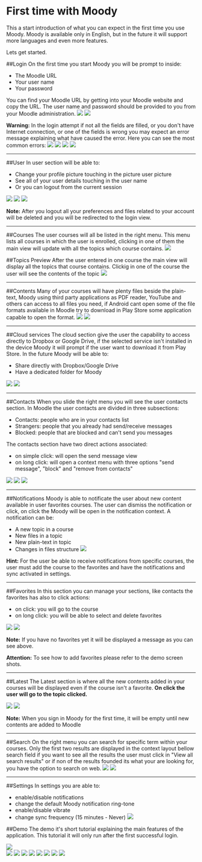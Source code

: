 First time with Moody
=======

This a start introduction of what you can expect in the first time you use Moody.
Moody is available only in English, but in the future it will support more languages and even more features.

Lets get started.

##Login
On the first time you start Moody you will be prompt to inside:

- The Moodle URL
- Your user name
- Your password

You can find your Moodle URL by getting into your Moodle website and copy the URL.
The user name and password should be provided to you from your Moodle administration.
![](http://i.imgur.com/NZhS3me.png)
![](http://i.imgur.com/eYDosMZ.png)

**Warning:** In the login attempt if not all the fields are filled, or you don't have Internet connection, or one of the fields is wrong you may expect an error message explaining what have caused the error.
Here you can see the most common errors:
![](http://i.imgur.com/v4yYbKp.png)
![](http://i.imgur.com/UlJC1Ta.png)
![](http://i.imgur.com/gD6G3Px.png)
![](http://i.imgur.com/lVxHdfH.png)


----------

##User
In user section will be able to:

* Change your profile picture touching in the picture user picture
* See all of your user details touching in the user name
* Or you can logout from the current session

![](http://i.imgur.com/P5JB4Kt.png)
![](http://i.imgur.com/nSQPUcA.png)
![](http://i.imgur.com/bu8ITLl.png)

**Note:** After you logout all your preferences and files related to your account will be deleted and you will be redirected to the login view.

----------


##Courses
The user courses will all be listed in the right menu.
This menu lists all courses in which the user is enrolled, clicking in one of them the main view will update with all the topics which course contains.
![](http://i.imgur.com/9hTVJ6c.png) 


##Topics Preview
After the user entered in one course the main view will display all the topics that course contains.
Clickig in one of the course the user will see the contents of the topic
![](http://i.imgur.com/OXFXbhm.png)

----------


##Contents
Many of your courses will have plenty files beside the plain-text, Moody using third party applications as PDF reader, YouTube and others can access to all files you need, if Android cant open some of the file formats available in Moodle try to download in Play Store some application capable to open the format. 
![](http://i.imgur.com/YwdmYZe.png)
![](http://i.imgur.com/gH9ZaLu.png)


----------


##Cloud services
The cloud section give the user the capability to access directly to Dropbox or Google Drive, if the selected service isn't installed in the device Moody it will prompt if the user want to download it from Play Store.
In the future Moody will be able to:

* Share directly with Dropbox/Google Drive
* Have a dedicated folder for Moody

![](http://i.imgur.com/5DmBKZK.png)
![](http://i.imgur.com/8mVHTJW.png)


----------


##Contacts
When you slide the right menu you will see the user contacts section.
In Moodle the user contacts are divided in three subsections:

- Contacts: people who are in your contacts list
- Strangers: people that you already had send/receive messages
- Blocked: people that are blocked and can't send you messages

The contacts section have two direct actions associated:

- on simple click: will open the send message view
- on long click: will open a context menu with three options "send message", "block" and "remove from contacts" 

![](http://i.imgur.com/Er8kg9P.png)
![](http://i.imgur.com/ieNyqFJ.png)
![](http://i.imgur.com/hCmkRhX.png)

----------

##Notifications
Moody is able to notificate the user about new content available in user favorites courses.
The user can dismiss the notification or click, on click the Moody will be open in the notification context.
A notification can be:

* A new topic in a course
* New files in a topic
* New plain-text in topic
* Changes in files structure
![](http://i.imgur.com/OoqH3ae.png)

**Hint:** For the user be able to receive notifications from specific courses, the user must add the course to the favorites and have the notifications and sync activated in settings.

----------

##Favorites
In this section you can manage your sections, like contacts the favorites has also to click actions:

* on click: you will go to the course
* on long click: you will be able to select and delete favorites

![](http://i.imgur.com/yHTyRPb.png)
![](http://i.imgur.com/jGatObO.png)

**Note:** If you have no favorites yet it will be displayed a message as you can see above.

**Attention:** To see how to add favorites please refer to the demo screen shots.


----------



##Latest 
The Latest section is where all the new contents added in your courses will be displayed even if the course isn't a favorite.
**On click the user will go to the topic clicked.**

![](http://i.imgur.com/9zVA4mJ.png)
![](http://i.imgur.com/d9DfYpR.png)

**Note:** When you sign in Moody for the first time, it will be empty until new contents are added to Moodle

----------

##Search
On the right menu you can search for specific term within your courses.
Only the first two results are displayed in the context layout bellow search field if you want to see all the results the user must click in "View all search results" or if non of the results founded its what your are looking for, you have the option to search on web.
![](http://i.imgur.com/YgnAcMg.png)
![](http://i.imgur.com/vcX5kHP.png.png)


----------

##Settings
In settings you are able to:

- enable/disable notifications
- change the default Moody notification ring-tone
- enable/disable vibrate
- change sync frequency (15 minutes - Never)
![](http://i.imgur.com/9jDsUjy.png)



##Demo
The demo it's short tutorial explaining the main features of the application.
This tutorial it will only run after the first successful login.

![](http://i.imgur.com/aDoAD5f.png)               
![](http://i.imgur.com/LZfA0nO.png)
![](http://i.imgur.com/5vvxuEu.png)
![](http://i.imgur.com/clD2W7R.png)
![](http://i.imgur.com/YwGbdZP.png)
![](http://i.imgur.com/yeGnnZj.png)
![](http://i.imgur.com/xnwTw05.png)
![](http://i.imgur.com/n9tWvXy.png)
![](http://i.imgur.com/kczKEmz.png)
